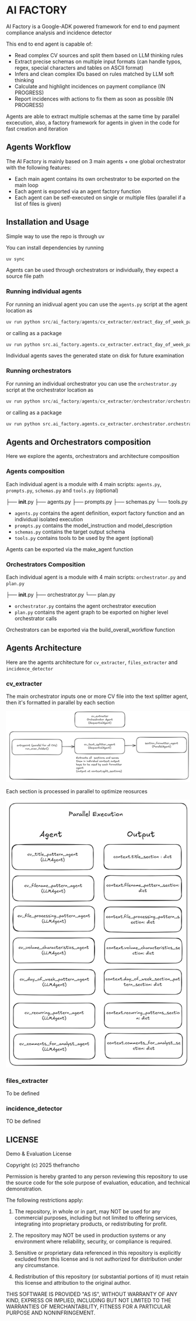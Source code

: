 # AI FACTORY

AI Factory is a Google-ADK powered framework for end to end payment compliance analysis and incidence detector

This end to end agent is capable of:
- Read complex CV sources and split them based on LLM thinking rules
- Extract precise schemas on multiple input formats (can handle typos, regex, special characters and tables on ASCII format)
- Infers and clean complex IDs based on rules matched by LLM soft thinking
- Calculate and highlight incidences on payment compliance (IN PROGRESS)
- Report incidences with actions to fix them as soon as possible (IN PROGRESS)

Agents are able to extract multiple schemas at the same time by parallel excecution, also, a factory framework for agents in given in the code for fast creation and iteration

## Agents Workflow

The AI Factory is mainly based on 3 main agents + one global orchestrator with the following features:
- Each main agent contains its own orchestrator to be exported on the main loop
- Each agent is exported via an agent factory function
- Each agent can be self-executed on single or multiple files (parallel if a list of files is given)

## Installation and Usage

Simple way to use the repo is through uv

You can install dependencies by running

```python
uv sync
```

Agents can be used through orchestrators or individually, they expect a source file path

### Running individual agents

For running an inidivual agent you can use the ```agents.py``` script at the agent location as

```python
uv run python src/ai_factory/agents/cv_extracter/extract_day_of_week_pattern/extract_sections.py
```

or calling as a package

```python
uv run python src.ai_factory.agents.cv_extracter.extract_day_of_week_pattern.extract_sections
```

Individual agents saves the generated state on disk for future examination

### Running orchestrators

For running an individual orchestrator you can use the ```orchestrator.py``` script at the orchestrator location as

```python
uv run python src/ai_factory/agents/cv_extracter/orchestrator/orchestrator.py
```

or calling as a package

```python
uv run python src.ai_factory.agents.cv_extracter.orchestrator.orchestrator
```

## Agents and Orchestrators composition

Here we explore the agents, orchestrators and architecture composition

### Agents composition

Each individual agent is a module with 4 main scripts: ```agents.py```, ```prompts.py```, ```schemas.py``` and ```tools.py``` (optional)

├── __init__.py
├── agents.py
├── prompts.py
├── schemas.py
└── tools.py

- ```agents.py``` contains the agent definition, export factory function and an individual isolated execution
- ```prompts.py``` contains the model_instruction and model_description
- ```schemas.py``` contains the target output schema
- ```tools.py``` contains tools to be used by the agent (optional)

Agents can be exported via the make_agent function

### Orchestrators Composition

Each individual agent is a module with 4 main scripts: ```orchestrator.py``` and ```plan.py```

├── __init__.py
├── orchestrator.py
└── plan.py

- ```orchestrator.py``` contains the agent orchestrator execution
- ```plan.py``` contains the agent graph to be exported on higher level orchestrator calls

Orchestrators can be exported via the build_overall_workflow function

## Agents Architecture

Here are the agents architecture for ```cv_extracter```, ```files_extracter``` and ```incidence_detector```

### cv_extracter

The main orchestrator inputs one or more CV file into the text splitter agent, then it's formatted in parallel by each section

![cv_extracter_overview](./statics/cv_extracter_agent/cv_extracter_overview.png)

Each section is processed in parallel to optimize reosurces

![cv_extracter_parallel_execution](./statics/cv_extracter_agent/cv_extracter_parallel_execution.png)

### files_extracter

To be defined

### incidence_detector

TO be defined

## LICENSE

Demo & Evaluation License

Copyright (c) 2025 thefrancho

Permission is hereby granted to any person reviewing this repository
to use the source code for the sole purpose of evaluation, education,
and technical demonstration.

The following restrictions apply:

1. The repository, in whole or in part, may NOT be used for any
   commercial purposes, including but not limited to offering
   services, integrating into proprietary products, or redistributing
   for profit.

2. The repository may NOT be used in production systems or any
   environment where reliability, security, or compliance is required.

3. Sensitive or proprietary data referenced in this repository is
   explicitly excluded from this license and is not authorized for
   distribution under any circumstance.

4. Redistribution of this repository (or substantial portions of it)
   must retain this license and attribution to the original author.

THIS SOFTWARE IS PROVIDED "AS IS", WITHOUT WARRANTY OF ANY KIND,
EXPRESS OR IMPLIED, INCLUDING BUT NOT LIMITED TO THE WARRANTIES OF
MERCHANTABILITY, FITNESS FOR A PARTICULAR PURPOSE AND NONINFRINGEMENT.